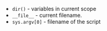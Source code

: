 - `dir()` - variables in current scope
- `__file__` - current filename.
- `sys.argv[0]` - filename of the script
